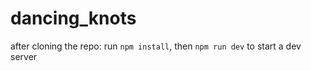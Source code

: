 # dancing_knots

after cloning the repo:
run `npm install`, then `npm run dev` to start a dev server 
